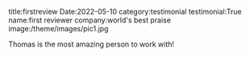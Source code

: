 title:firstreview
Date:2022-05-10
category:testimonial
testimonial:True
name:first reviewer
company:world's best praise
image:/theme/images/pic1.jpg

Thomas is the most amazing person to work with!